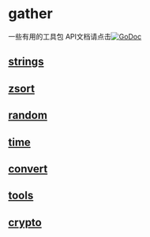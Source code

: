 # gather
一些有用的工具包 API文档请点击[![GoDoc](https://godoc.org/github.com/andy-zhangtao/gogather?status.svg)](https://godoc.org/github.com/andy-zhangtao/gogather)

## [strings](./strings.md)

## [zsort](./zsort.md)

## [random](./random.md)

## [time](./time.md)

## [convert](./convert.md)

## [tools](./tools.md)

## [crypto](./crypto.md)

